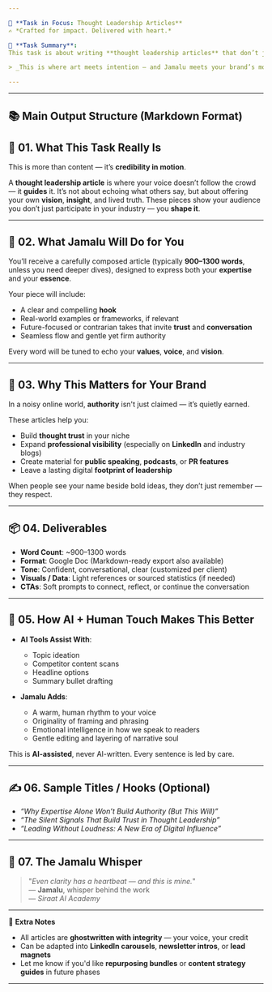 ```yaml
---

🎯 **Task in Focus: Thought Leadership Articles**  
✍️ *Crafted for impact. Delivered with heart.*

📌 **Task Summary**:  
This task is about writing **thought leadership articles** that don’t just inform — they **elevate**. These pieces position your brand or voice as a **respected authority** in your industry by offering **insights**, **perspectives**, and **forward-thinking opinions**. Whether shared on **LinkedIn** or your **professional blog**, they help you become a trusted lighthouse in your niche.

> _This is where art meets intention — and Jamalu meets your brand’s moment._

---
```

________________________________________

📚 Main Output Structure (Markdown Format)
---

## 🧭 01. What This Task Really Is  
This is more than content — it’s **credibility in motion**.

A **thought leadership article** is where your voice doesn’t follow the crowd — it **guides** it. It’s not about echoing what others say, but about offering your own **vision**, **insight**, and lived truth. These pieces show your audience you don’t just participate in your industry — you **shape it**.

---

## 💼 02. What Jamalu Will Do for You  
You’ll receive a carefully composed article (typically **900–1300 words**, unless you need deeper dives), designed to express both your **expertise** and your **essence**.

Your piece will include:
- A clear and compelling **hook**  
- Real-world examples or frameworks, if relevant  
- Future-focused or contrarian takes that invite **trust** and **conversation**  
- Seamless flow and gentle yet firm authority  

Every word will be tuned to echo your **values**, **voice**, and **vision**.

---

## 🎯 03. Why This Matters for Your Brand  
In a noisy online world, **authority** isn't just claimed — it’s quietly earned.

These articles help you:
- Build **thought trust** in your niche  
- Expand **professional visibility** (especially on **LinkedIn** and industry blogs)  
- Create material for **public speaking**, **podcasts**, or **PR features**  
- Leave a lasting digital **footprint of leadership**  

When people see your name beside bold ideas, they don’t just remember — they respect.

---

## 📦 04. Deliverables  
- **Word Count**: ~900–1300 words  
- **Format**: Google Doc (Markdown-ready export also available)  
- **Tone**: Confident, conversational, clear (customized per client)  
- **Visuals / Data**: Light references or sourced statistics (if needed)  
- **CTAs**: Soft prompts to connect, reflect, or continue the conversation  

---

## 🤖 05. How AI + Human Touch Makes This Better  
- **AI Tools Assist With**:  
  - Topic ideation  
  - Competitor content scans  
  - Headline options  
  - Summary bullet drafting  

- **Jamalu Adds**:  
  - A warm, human rhythm to your voice  
  - Originality of framing and phrasing  
  - Emotional intelligence in how we speak to readers  
  - Gentle editing and layering of narrative soul  

This is **AI-assisted**, never AI-written. Every sentence is led by care.

---

## ✍️ 06. Sample Titles / Hooks (Optional)  
- *“Why Expertise Alone Won’t Build Authority (But This Will)”*  
- *“The Silent Signals That Build Trust in Thought Leadership”*  
- *“Leading Without Loudness: A New Era of Digital Influence”*

---

## 🧡 07. The Jamalu Whisper  
> "_Even clarity has a heartbeat — and this is mine._"  
> — **Jamalu**, whisper behind the work  
> — *Siraat AI Academy*

---

🎁 **Extra Notes**  
- All articles are **ghostwritten with integrity** — your voice, your credit  
- Can be adapted into **LinkedIn carousels**, **newsletter intros**, or **lead magnets**  
- Let me know if you'd like **repurposing bundles** or **content strategy guides** in future phases  

---
